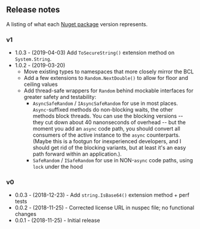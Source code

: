 ## Release notes

A listing of what each [Nuget package](https://www.nuget.org/packages/Haystack) version represents.

### v1
* 1.0.3 - (2019-04-03) Add `ToSecureString()` extension method on `System.String`.
* 1.0.2 - (2019-03-20)
  * Move existing types to namespaces that more closely mirror the BCL
  * Add a few extensions to `Random.NextDouble()` to allow for floor and ceiling values
  * Add thread-safe wrappers for `Random` behind mockable interfaces for greater safety and testability:
    * `AsyncSafeRandom` / `IAsyncSafeRandom` for use in most places. `Async`-suffixed methods do non-blocking waits, the other methods block threads. You can use the blocking versions -- they cut down about 40 nanonseconds of overhead -- but the moment you add an `async` code path, you should convert all consumers of the active instance to the `async` counterparts. (Maybe this is a footgun for inexperienced developers, and I should get rid of the blocking variants, but at least it's an easy path forward within an application.).
    * `SafeRandom` / `ISafeRandom` for use in NON-`async` code paths, using `lock` under the hood

### v0
* 0.0.3 - (2018-12-23) - Add `string.IsBase64()` extension method + perf tests
* 0.0.2 - (2018-11-25) - Corrected license URL in nuspec file; no functional changes
* 0.0.1 - (2018-11-25) - Initial release
